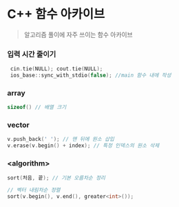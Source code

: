 # C++ 함수 아카이브

> 알고리즘 풀이에 자주 쓰이는 함수 아카이브

### 입력 시간 줄이기

```c++
 cin.tie(NULL); cout.tie(NULL);
 ios_base::sync_with_stdio(false); //main 함수 내에 작성
```

### array

```c++
sizeof() // 배열 크기
```

### vector

```c++
v.push_back(' '); // 맨 뒤에 원소 삽입
v.erase(v.begin() + index); // 특정 인덱스의 원소 삭제
```

### \<algorithm>

```c++
sort(처음, 끝); // 기본 오름차순 정리
```

```c++
// 벡터 내림차순 정렬
sort(v.begin(), v.end(), greater<int>());
```